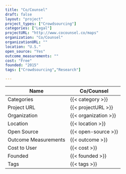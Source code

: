 ```yaml
---
title: "Co/Counsel"
draft: false
layout: "project"
project_types: ["Crowdsourcing"]
categories: ["Legal"]
projectURL: "http://www.cocounsel.co/maps"
organization: "Co/Counsel"
organizationURL: ""
location: "U.S."
open_source: "Yes"
outcome_measurements: ""
cost: "Free"
founded: "2015"
tags: ["Crowdsourcing","Research"]

---
```



Name                    |  Co/Counsel    
------------------------|----
Categories              | {{< category >}} 
Project URL             | {{< projectURL >}} 
Organization            | {{< organization >}} 
Location                | {{< location >}} 
Open Source             | {{< open-source >}} 
Outcome Measurements    | {{< outcome >}} 
Cost to User            | {{< cost >}} 
Founded                 | {{< founded >}} 
Tags                    | {{< tags >}} 

